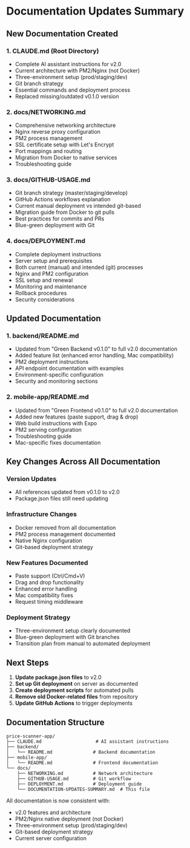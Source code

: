 # Documentation Updates Summary

## New Documentation Created

### 1. **CLAUDE.md** (Root Directory)
- Complete AI assistant instructions for v2.0
- Current architecture with PM2/Nginx (not Docker)
- Three-environment setup (prod/staging/dev)
- Git branch strategy
- Essential commands and deployment process
- Replaced missing/outdated v0.1.0 version

### 2. **docs/NETWORKING.md**
- Comprehensive networking architecture
- Nginx reverse proxy configuration
- PM2 process management
- SSL certificate setup with Let's Encrypt
- Port mappings and routing
- Migration from Docker to native services
- Troubleshooting guide

### 3. **docs/GITHUB-USAGE.md**
- Git branch strategy (master/staging/develop)
- GitHub Actions workflows explanation
- Current manual deployment vs intended git-based
- Migration guide from Docker to git pulls
- Best practices for commits and PRs
- Blue-green deployment with Git

### 4. **docs/DEPLOYMENT.md**
- Complete deployment instructions
- Server setup and prerequisites
- Both current (manual) and intended (git) processes
- Nginx and PM2 configuration
- SSL setup and renewal
- Monitoring and maintenance
- Rollback procedures
- Security considerations

## Updated Documentation

### 1. **backend/README.md**
- Updated from "Green Backend v0.1.0" to full v2.0 documentation
- Added feature list (enhanced error handling, Mac compatibility)
- PM2 deployment instructions
- API endpoint documentation with examples
- Environment-specific configuration
- Security and monitoring sections

### 2. **mobile-app/README.md**
- Updated from "Green Frontend v0.1.0" to full v2.0 documentation
- Added new features (paste support, drag & drop)
- Web build instructions with Expo
- PM2 serving configuration
- Troubleshooting guide
- Mac-specific fixes documentation

## Key Changes Across All Documentation

### Version Updates
- All references updated from v0.1.0 to v2.0
- Package.json files still need updating

### Infrastructure Changes
- Docker removed from all documentation
- PM2 process management documented
- Native Nginx configuration
- Git-based deployment strategy

### New Features Documented
- Paste support (Ctrl/Cmd+V)
- Drag and drop functionality
- Enhanced error handling
- Mac compatibility fixes
- Request timing middleware

### Deployment Strategy
- Three-environment setup clearly documented
- Blue-green deployment with Git branches
- Transition plan from manual to automated deployment

## Next Steps

1. **Update package.json files** to v2.0
2. **Set up Git deployment** on server as documented
3. **Create deployment scripts** for automated pulls
4. **Remove old Docker-related files** from repository
5. **Update GitHub Actions** to trigger deployments

## Documentation Structure

```
price-scanner-app/
├── CLAUDE.md                    # AI assistant instructions
├── backend/
│   └── README.md               # Backend documentation
├── mobile-app/
│   └── README.md               # Frontend documentation
└── docs/
    ├── NETWORKING.md           # Network architecture
    ├── GITHUB-USAGE.md         # Git workflow
    ├── DEPLOYMENT.md           # Deployment guide
    └── DOCUMENTATION-UPDATES-SUMMARY.md  # This file
```

All documentation is now consistent with:
- v2.0 features and architecture
- PM2/Nginx native deployment (not Docker)
- Three-environment setup (prod/staging/dev)
- Git-based deployment strategy
- Current server configuration